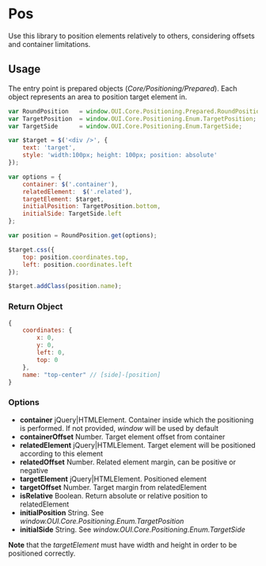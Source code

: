 # Pos
Use this library to position elements relatively to others, considering offsets and container limitations.

## Usage 
The entry point is prepared objects (*Core/Positioning/Prepared*). Each object represents an area to position target element in.

```JavaScript
var RoundPosition   = window.OUI.Core.Positioning.Prepared.RoundPosition;
var TargetPosition  = window.OUI.Core.Positioning.Enum.TargetPosition;
var TargetSide      = window.OUI.Core.Positioning.Enum.TargetSide;

var $target = $('<div />', {
    text: 'target',
    style: 'width:100px; height: 100px; position: absolute'
});

var options = {
    container: $('.container'),
    relatedElement:  $('.related'),
    targetElement: $target,
    initialPosition: TargetPosition.bottom,
    initialSide: TargetSide.left
};

var position = RoundPosition.get(options);

$target.css({
    top: position.coordinates.top, 
    left: position.coordinates.left
});

$target.addClass(position.name);
```

### Return Object
```JavaScript
{
    coordinates: {
        x: 0,
        y: 0,
        left: 0,
        top: 0
    },
    name: "top-center" // [side]-[position]
}
```


### Options
* **container** jQuery|HTMLElement. Container inside which the positioning is performed. If not provided, *window* will be used by default
* **containerOffset** Number. Target element offset from container
* **relatedElement** jQuery|HTMLElement. Target element will be positioned according to this element
* **relatedOffset** Number. Related element margin, can be positive or negative
* **targetElement** jQuery|HTMLElement. Positioned element
* **targetOffset** Number. Target margin from relatedElement
* **isRelative** Boolean. Return absolute or relative position to relatedElement
* **initialPosition** String. See *window.OUI.Core.Positioning.Enum.TargetPosition*
* **initialSide** String. See *window.OUI.Core.Positioning.Enum.TargetSide*

**Note** that the *targetElement* must have width and height in order to be positioned correctly.